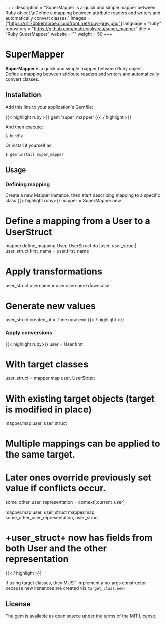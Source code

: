 +++
description = "SuperMapper is a quick and simple mapper between Ruby object.\nDefine a mapping between attribute readers and writers and automatically convert classes."
images = ["https://d1r70b9eh1brae.cloudfront.net/ruby-grey.png"]
language = "ruby"
repository = "https://github.com/matteojoliveau/super_mapper"
title = "Ruby SuperMapper"
website = ""
weight = 50
+++
# SuperMapper

**SuperMapper** is a quick and simple mapper between Ruby object.  
Define a mapping between attribute readers and writers and automatically convert classes.
    

## Installation

Add this line to your application's Gemfile:

{{< highlight ruby >}}
gem 'super_mapper'
{{< / highlight >}}

And then execute:

    $ bundle

Or install it yourself as:

    $ gem install super_mapper

## Usage

### Defining mapping

Create a new Mapper instance, then start describing mapping to a specific class
{{< highlight ruby>}}
mapper = SuperMapper.new

# Define a mapping from a User to a UserStruct
mapper.define_mapping User, UserStruct  do |user, user_struct|
  user_struct.first_name = user.first_name
  
  # Apply transformations
  user_struct.username = user.username.downcase
  
  # Generate new values 
  user_struct.created_at = Time.now
end
{{< / highlight >}}

### Apply conversions

{{< highlight ruby>}}
user = User.first

# With target classes
user_struct = mapper.map user, UserStruct

# With existing target objects (target is modified in place)
mapper.map user, user_struct

# Multiple mappings can be applied to the same target. 
# Later ones override previously set value if conflicts occur.

some_other_user_representation = context[:current_user]
 
mapper.map user, user_struct
mapper.map some_other_user_representation, user_struct

# +user_struct+ now has fields from both User and the other representation
{{< / highlight >}}


If using target classes, they MUST implement a no-args constructor because new instances are created via `target_class.new`.

## License

The gem is available as open source under the terms of the [MIT License](https://opensource.org/licenses/MIT).